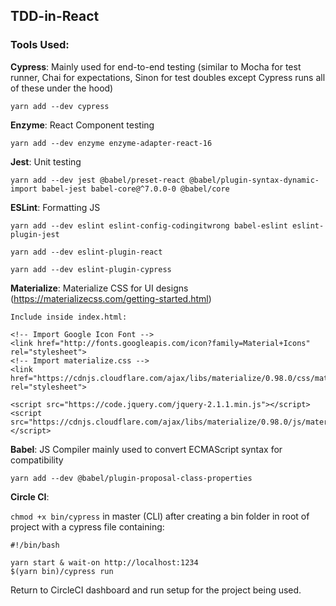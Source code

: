## TDD-in-React

### Tools Used:

**Cypress**: Mainly used for end-to-end testing (similar to Mocha for test runner, Chai for expectations, Sinon for test doubles except Cypress runs all of these under the hood)

    yarn add --dev cypress

**Enzyme**: React Component testing

    yarn add --dev enzyme enzyme-adapter-react-16

**Jest**: Unit testing

    yarn add --dev jest @babel/preset-react @babel/plugin-syntax-dynamic-import babel-jest babel-core@^7.0.0-0 @babel/core

**ESLint**: Formatting JS

    yarn add --dev eslint eslint-config-codingitwrong babel-eslint eslint-plugin-jest

    yarn add --dev eslint-plugin-react

    yarn add --dev eslint-plugin-cypress
    
**Materialize**: Materialize CSS for UI designs (https://materializecss.com/getting-started.html)
    
    Include inside index.html: 
    
    <!-- Import Google Icon Font -->
    <link href="http://fonts.googleapis.com/icon?family=Material+Icons" rel="stylesheet">
    <!-- Import materialize.css -->
    <link href="https://cdnjs.cloudflare.com/ajax/libs/materialize/0.98.0/css/materialize.min.css" rel="stylesheet">

    <script src="https://code.jquery.com/jquery-2.1.1.min.js"></script>
    <script src="https://cdnjs.cloudflare.com/ajax/libs/materialize/0.98.0/js/materialize.min.js"></script>

**Babel**: JS Compiler mainly used to convert ECMAScript syntax for compatibility

    yarn add --dev @babel/plugin-proposal-class-properties

**Circle CI**:

`chmod +x bin/cypress` in master (CLI) after creating a bin folder in root of project with a cypress file containing:

    #!/bin/bash

    yarn start & wait-on http://localhost:1234
    $(yarn bin)/cypress run

Return to CircleCI dashboard and run setup for the project being used.
